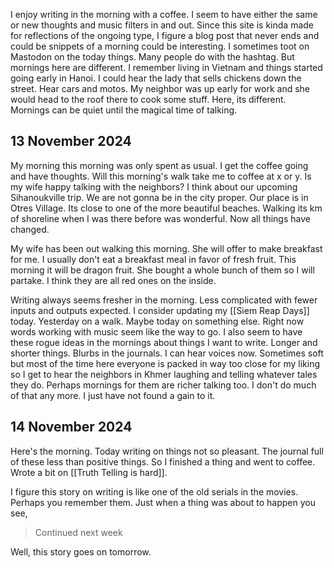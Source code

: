 I enjoy writing in the morning with a coffee. I seem to have either the same or new thoughts and music filters in and out. Since this site is kinda made for reflections of the ongoing type, I figure a blog post that never ends and could be snippets of a morning could be interesting. I sometimes toot on Mastodon on the today things. Many people do with the hashtag. But mornings here are different. I remember living in Vietnam and things started going early in Hanoi. I could hear the lady that sells chickens down the street. Hear cars and motos. My neighbor was up early for work and she would head to the roof there to cook some stuff. Here, its different. Mornings can be quiet until the magical time of talking.

## 13 November 2024

My morning this morning was only spent as usual. I get the coffee going and have thoughts. Will this morning's walk take me to coffee at x or y. Is my wife happy talking with the neighbors? I think about our upcoming Sihanoukville trip. We are not gonna be in the city proper. Our place is in Otres Village. Its close to one of the more beautiful beaches. Walking its km of shoreline when I was there before was wonderful. Now all things have changed. 

My wife has been out walking this morning. She will offer to make breakfast for me. I usually don't eat a breakfast meal in favor of fresh fruit. This morning it will be dragon fruit. She bought a whole bunch of them so I will partake. I think they are all red ones on the inside.

Writing always seems fresher in the morning. Less complicated with fewer inputs and outputs expected. I consider updating my [[Siem Reap Days]] today. Yesterday on a walk. Maybe today on something else. Right now words working with music seem like the way to go. I also seem to have these rogue ideas in the mornings about things I want to write. Longer and shorter things. Blurbs in the journals. I can hear voices now. Sometimes soft but most of the time here everyone is packed in way too close for my liking so I get to hear the neighbors in Khmer laughing and telling whatever tales they do. Perhaps mornings for them are richer talking too. I don't do much of that any more. I just have not found a gain to it. 

## 14 November 2024

Here's the morning. Today writing on things not so pleasant. The journal full of these less than positive things. So I finished a thing and went to coffee. Wrote a bit on [[Truth Telling is hard]].   

I figure this story on writing is like one of the old serials in the movies. Perhaps you remember them. Just when a thing was about to happen you see,

> Continued next week

Well, this story goes on tomorrow. 